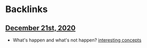 
# Backlinks
## [December 21st, 2020](<December 21st, 2020.md>)
- What's happen and what's not happen? [interesting concepts](<interesting concepts.md>)

